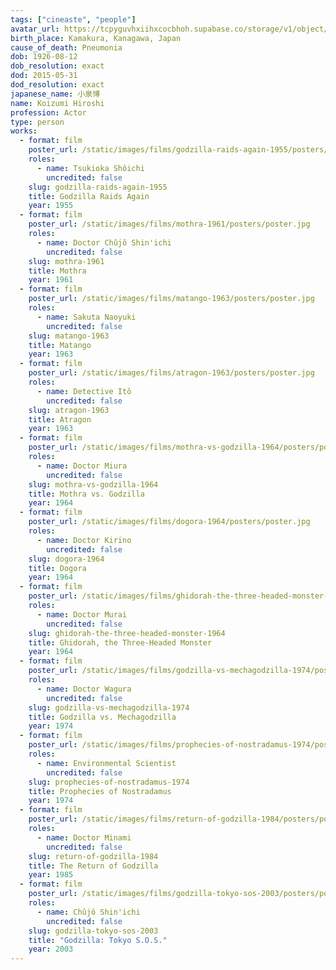 ```yaml
---
tags: ["cineaste", "people"]
avatar_url: https://tcpyguvhxiihxcocbhoh.supabase.co/storage/v1/object/public/godzilla-cineaste-public/content/people/koizumi-hiroshi/koizumi-hiroshi.jpg
birth_place: Kamakura, Kanagawa, Japan
cause_of_death: Pneumonia
dob: 1926-08-12
dob_resolution: exact
dod: 2015-05-31
dod_resolution: exact
japanese_name: 小泉博
name: Koizumi Hiroshi
profession: Actor
type: person
works:
  - format: film
    poster_url: /static/images/films/godzilla-raids-again-1955/posters/poster.jpg
    roles:
      - name: Tsukioka Shôichi
        uncredited: false
    slug: godzilla-raids-again-1955
    title: Godzilla Raids Again
    year: 1955
  - format: film
    poster_url: /static/images/films/mothra-1961/posters/poster.jpg
    roles:
      - name: Doctor Chûjô Shin'ichi
        uncredited: false
    slug: mothra-1961
    title: Mothra
    year: 1961
  - format: film
    poster_url: /static/images/films/matango-1963/posters/poster.jpg
    roles:
      - name: Sakuta Naoyuki
        uncredited: false
    slug: matango-1963
    title: Matango
    year: 1963
  - format: film
    poster_url: /static/images/films/atragon-1963/posters/poster.jpg
    roles:
      - name: Detective Itô
        uncredited: false
    slug: atragon-1963
    title: Atragon
    year: 1963
  - format: film
    poster_url: /static/images/films/mothra-vs-godzilla-1964/posters/poster.jpg
    roles:
      - name: Doctor Miura
        uncredited: false
    slug: mothra-vs-godzilla-1964
    title: Mothra vs. Godzilla
    year: 1964
  - format: film
    poster_url: /static/images/films/dogora-1964/posters/poster.jpg
    roles:
      - name: Doctor Kirino
        uncredited: false
    slug: dogora-1964
    title: Dogora
    year: 1964
  - format: film
    poster_url: /static/images/films/ghidorah-the-three-headed-monster-1964/posters/poster.jpg
    roles:
      - name: Doctor Murai
        uncredited: false
    slug: ghidorah-the-three-headed-monster-1964
    title: Ghidorah, the Three-Headed Monster
    year: 1964
  - format: film
    poster_url: /static/images/films/godzilla-vs-mechagodzilla-1974/posters/poster.jpg
    roles:
      - name: Doctor Wagura
        uncredited: false
    slug: godzilla-vs-mechagodzilla-1974
    title: Godzilla vs. Mechagodzilla
    year: 1974
  - format: film
    poster_url: /static/images/films/prophecies-of-nostradamus-1974/posters/poster.jpg
    roles:
      - name: Environmental Scientist
        uncredited: false
    slug: prophecies-of-nostradamus-1974
    title: Prophecies of Nostradamus
    year: 1974
  - format: film
    poster_url: /static/images/films/return-of-godzilla-1984/posters/poster.jpg
    roles:
      - name: Doctor Minami
        uncredited: false
    slug: return-of-godzilla-1984
    title: The Return of Godzilla
    year: 1985
  - format: film
    poster_url: /static/images/films/godzilla-tokyo-sos-2003/posters/poster.jpg
    roles:
      - name: Chûjô Shin'ichi
        uncredited: false
    slug: godzilla-tokyo-sos-2003
    title: "Godzilla: Tokyo S.O.S."
    year: 2003
---
```

